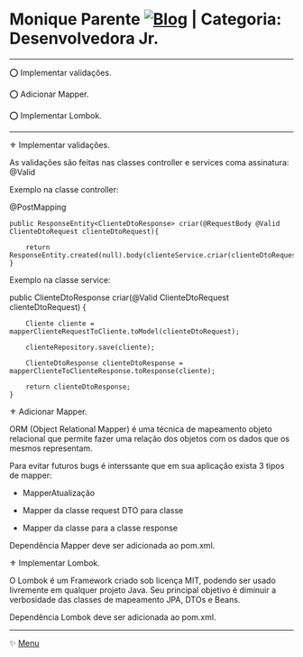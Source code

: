 # Monique Parente [![Blog](https://img.shields.io/badge/LinkedIn-0077B5?style=for-the-badge&logo=linkedin&logoColor=white)](https://www.linkedin.com/in/monique13/) | Categoria: Desenvolvedora Jr. 
______________________________________________________________________________________________________________________________________________________________________________

⭕ Implementar validações.

⭕ Adicionar Mapper.

⭕ Implementar Lombok.
______________________________________________________________________________________________________________________________________________________________________________

⚜ Implementar validações.

As validações são feitas nas classes controller e services coma assinatura: @Valid

Exemplo na classe controller:

   @PostMapping
   
    public ResponseEntity<ClienteDtoResponse> criar(@RequestBody @Valid ClienteDtoRequest clienteDtoRequest){

        return ResponseEntity.created(null).body(clienteService.criar(clienteDtoRequest));
    }
  
Exemplo na classe service: 
  
  public ClienteDtoResponse criar(@Valid ClienteDtoRequest clienteDtoRequest) {
  
        Cliente cliente = mapperClienteRequestToCliente.toModel(clienteDtoRequest);

        clienteRepository.save(cliente);

        ClienteDtoResponse clienteDtoResponse = mapperClienteToClienteResponse.toResponse(cliente);

        return clienteDtoResponse;
    }

⚜ Adicionar Mapper.

ORM (Object Relational Mapper) é uma técnica de mapeamento objeto relacional que permite fazer uma relação dos objetos com os dados que os mesmos representam.

Para evitar futuros bugs é interssante que em sua aplicação exista 3 tipos de mapper:

* MapperAtualização

* Mapper da classe request DTO para classe

* Mapper da classe para a classe response

Dependência Mapper deve ser adicionada ao pom.xml.

⚜ Implementar Lombok.

O Lombok é um Framework criado sob licença MIT, podendo ser usado livremente em qualquer projeto Java. Seu principal objetivo é diminuir a verbosidade das classes de mapeamento JPA, DTOs e Beans.

Dependência Lombok deve ser adicionada ao pom.xml.

______________________________________________________________________________________________________________________________________________________________________________
✨ [Menu](https://github.com/MoniqueParente/DesafiosBecaMoniqueParente/blob/main/README.md)<br/>
